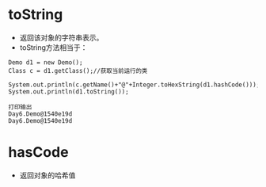 # toString
* 返回该对象的字符串表示。
* toString方法相当于：
```
Demo d1 = new Demo();
Class c = d1.getClass();//获取当前运行的类
 System.out.println(c.getName()+"@"+Integer.toHexString(d1.hashCode()));
System.out.println(d1.toString());
```
```
打印输出
Day6.Demo@1540e19d
Day6.Demo@1540e19d
```
# hasCode
* 返回对象的哈希值
